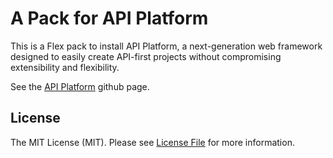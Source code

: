 # A Pack for API Platform

This is a Flex pack to install API Platform, a next-generation web framework designed to easily create API-first projects without compromising extensibility and flexibility.

See the [API Platform](https://github.com/api-platform/api-platform) github page.

## License

The MIT License (MIT). Please see [License File](LICENSE) for more information.